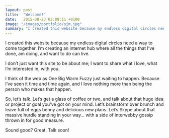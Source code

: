 ```yaml
---
layout: post
title:  "Welcome!"
date:   2015-08-23 02:08:11 +0100
image: "/images/portfolio/sim.jpg"
summary: "I created this website because my endless digital circles need a way to come together. I’m creating an internet hub where all the things ..."
---
```


I created this website because my endless digital circles need a way to come together. I’m creating an internet hub where all the things that I’ve done, am doing, and want to do can live.

I don’t just want this site to be about me; I want to share what i love, what I’m interested in, with you.

I think of the web as One Big Warm Fuzzy just waiting to happen. Because I’ve seen it time and time again, and I love nothing more than being the person who makes that happen.

So, let’s talk. Let’s get a glass of coffee or two, and talk about that huge idea or project or goal you’ve got on your mind. Let’s brainstorm over brunch and leave full of eggs benny and delicious new plans. Let’s Skype about that massive hurdle standing in your way… with a side of interwebby gossip thrown in for good measure.

Sound good? Great. Talk soon!